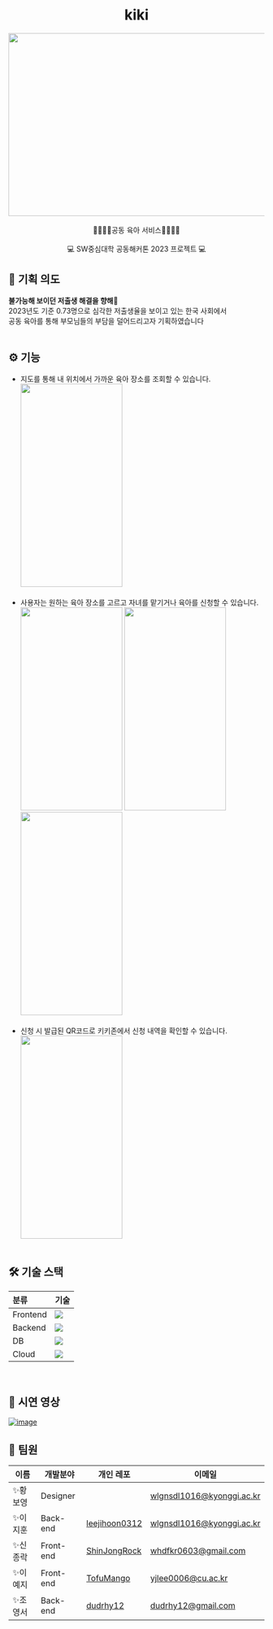 <div align=center>
<h1>kiki</h1>
<img src="https://github.com/swhack2023/timo-server/blob/main/asset/intro.png" width="640" height="360"> <br><br>
👨‍👩‍👧‍👦공동 육아 서비스👨‍👩‍👧‍👦 <br> <br>
💻 SW중심대학 공동해커톤 2023 프로젝트 💻
</div>


## 📌 기획 의도
**불가능해 보이던 저출생 해결을 향해**🛶 <br>
2023년도 기준 0.73명으로 심각한 저출생율을 보이고 있는 한국 사회에서 <br>
공동 육아를 통해 부모님들의 부담을 덜어드리고자 기획하였습니다 <br>
<br>


## ⚙ 기능
- 지도를 통해 내 위치에서 가까운 육아 장소를 조회할 수 있습니다. <br>
<img src="https://github.com/swhack2023/timo-server/blob/main/asset/map.jpg"  width="200" height="400"> <br> <br>
- 사용자는 원하는 육아 장소를 고르고 자녀를 맡기거나 육아를 신청할 수 있습니다. <br>
  <img src="https://github.com/swhack2023/timo-server/blob/main/asset/list.png" width="200" height="400">
  <img src="https://github.com/swhack2023/timo-server/blob/main/asset/input.jpg" width="200" height="400">
  <img src="https://github.com/swhack2023/timo-server/blob/main/asset/apply.jpg" width="200" height="400"> <br> <br>
- 신청 시 발급된 QR코드로 키키존에서 신청 내역을 확인할 수 있습니다. <br>
  <img src="https://github.com/swhack2023/timo-server/blob/main/asset/QR.jpg" width="200" height="400"> <br> <br>


## 🛠 기술 스택

| 분류          | 기술                                                                                                                                                                                                                                                                                                                                                                                                                                                                                       |
| :------------ | :----------------------------------------------------------------------------------------------------------------------------------------------------------------------------------------------------------------------------------------------------------------------------------------------------------------------------------------------------------------------------------------------------------------------------------------------------------------------------------------- |
| Frontend   |<img src="https://img.shields.io/badge/react-61DAFB?style=for-the-badge&logo=react&logoColor=black">                                                                                                              |
| Backend   | <img src="https://img.shields.io/badge/spring boot-6DB33F?style=for-the-badge&logo=spring&logoColor=white">   |
| DB                             |<img src="https://img.shields.io/badge/mysql-4479A1?style=for-the-badge&logo=mysql&logoColor=white">                                                                                                                                                                    |
| Cloud           | <img src="https://img.shields.io/badge/aws-232F3E?style=for-the-badge&logo=aws&logoColor=white">  |
<br>

## 🎥 시연 영상
[![image](https://img.icons8.com/color/48/000000/youtube-play.png)](https://youtu.be/Uk1urIk-fCc)
<br>
## 🤝 팀원

| 이름     | 개발분야  | 개인 레포                                         | 이메일                    |
| -------- | --------- | ------------------------------------------------- | ------------------------- |
| ✨황보영 | Designer  |                                                   | wlgnsdl1016@kyonggi.ac.kr |
| ✨이지훈 | Back-end  | [leejihoon0312](https://github.com/leejihoon0312) | wlgnsdl1016@kyonggi.ac.kr |
| ✨신종락 | Front-end | [ShinJongRock](https://github.com/ShinJongRock)   | whdfkr0603@gmail.com      |
| ✨이예지 | Front-end  | [TofuMango](https://github.com/TofuMango) | yjlee0006@cu.ac.kr |
| ✨조영서 | Back-end | [dudrhy12](https://github.com/dudrhy12)         | dudrhy12@gmail.com      |
<br>
